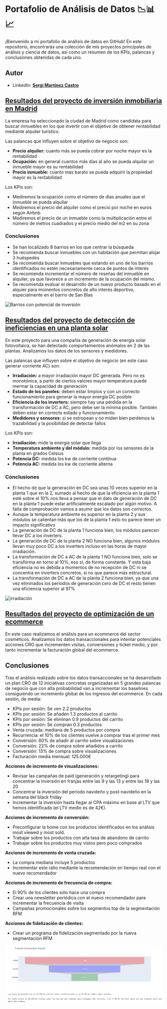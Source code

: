 # Portafolio de Análisis de Datos 📉📊📈
¡Bienvenido a mi portafolio de análisis de datos en GitHub! En este repositorio, encontrarás una colección de mis proyectos principales de análisis y ciencia de datos, así como un resumen de los KPIs, palancas y conclusiones obtenidas de cada uno.
## Autor
* LinkedIn: [**Sergi Martínez Castro**](www.linkedin.com/in/sergi-martínez-castro-b53457294)

## [Resultados del proyecto de inversión inmobiliaria en Madrid](https://github.com/Sergicas01/portfolio/blob/main/Resultados%20del%20proyecto%20de%20inversi%C3%B3n%20inmobiliaria%20en%20Madrid.ipynb)
La empresa ha seleccionado la ciudad de Madrid como candidata para buscar inmuebles en los que invertir con el objetivo de obtener rentabilidad mediante alquiler turístico.

Las palancas que influyen sobre el objetivo de negocio son:
* **Precio alquiler:** cuanto más se pueda cobrar por noche mayor es la rentabilidad
* **Ocupación:** en general cuantos más días al año se pueda alquilar un inmueble mayor es su rentabilidad
* **Precio inmueble:** cuanto más barato se pueda adquirir la propiedad mayor es la rentabilidad

Los KPIs son:
* Mediremos la ocupación como el número de días anuales que el inmueble se pueda alquilar
* Mediremos el precio del alquiler como el precio por noche en euros según Airbnb
* Mediremos el precio de un inmueble como la multiplicación entre el número de metros cuadrados y el precio medio del m2 en su zona
### Conclusiones
* Se han localizado 8 barrios en los que centrar la búsqueda
* Se recomienda buscar inmuebles con un habitación que permitan alojar 3 huéspedes
* Se recomienda buscar inmuebles que estando en uno de los barrios identificados no estén necesariamente cerca de puntos de interés
* Se recomienda incrementar el número de reseñas del inmueble en alquiler, ya que favorece a un incremento de la ocupación del mismo.
* Se recomienda evaluar el desarrollo de un nuevo producto basado en el alquier para momentos concretos de alto interés deportivo, especialmente en el barrio de San Blas

![Barrios con potencial de inversión](barrios%20con%20potencial%20de%20inversi%C3%B3n.jpg)

## [Resultados del proyecto de detección de ineficiencias en una planta solar](https://github.com/Sergicas01/portfolio/blob/main/Resultados%20del%20proyecto%20de%20detecci%C3%B3n%20de%20ineficiencias%20en%20una%20planta%20solar.ipynb)
En este proyecto para una compañía de generación de energía solar fotovoltaica, se han detectado comportamientos anómalos en 2 de las plantas. Analizamos los datos de los sensores y medidores.

Las palancas que influyen sobre el objetivo de negocio (en este caso generar corriente AC) son:

* **Irradiación:** a mayor irradiación mayor DC generada. Pero no es monotónica, a partir de ciertos valores mayor temperatura puede mermar la capacidad de generación
* **Estado de los paneles:** deben estar limpios y con un correcto funcionamiento para generar la mayor energía DC posible
* **Eficiencia de los inverters:** siempre hay una pérdida en la transformación de DC a AC, pero debe ser la mínima posible. También deben estar en correcto estado y funcionamiento.
* **Medidores y sensores:** si se estropean y no miden bien perdemos la trazabilidad y la posibilidad de detectar fallos

Los KPIs son:
* **Irradiación:** mide la energía solar que llega
* **Temperatura ambiente y del módulo:** medida por los sensores de la planta en grados Celsius
* **Potencia DC:** medida los kw de corriente contínua
* **Potencia AC:** medida los kw de corriente alterna
### Conclusiones
* El hecho de que la generación en DC sea unas 10 veces superior en la planta 1 que en la 2, sumado al hecho de que la eficiencia en la planta 1 esté sobre el 10% nos lleva a pensar que el dato de generación de DC en la planta 1 puede estar artificialmente escalado por algún motivo. A falta de comprobación vamos a asumir que los datos son correctos.
* Aunque la temperatura ambiente es superior en la planta 2 y sus módulos se calientan más que los de la planta 1 esto no parece tener un impacto significativo
* La generación de DC de la planta 1 funciona bien, los módulos parecen llevar DC a los inverters.
* La generación de DC de la planta 2 NO funciona bien, algunos módulos llevan muy poco DC a los inverters incluso en las horas de mayor irradiación.
* La transformación de DC a AC de la planta 1 NO funciona bien, solo se transforma en torno al 10%, eso sí, de forma constante. Y esta baja eficiencia no es debida a momentos de no recepción de DC ni se concentra en inverters concretos, si no que parece más estructural.
* La transformación de DC a AC de la planta 2 funciona bien, ya que una vez eliminados los períodos de generación cero de DC el resto tienen una eficiencia superior al 97%

![irradiación](irradiación.jpg)
## [Resultados del proyecto de optimización de un ecommerce](https://github.com/Sergicas01/portfolio/blob/main/Resultados%20del%20proyecto%20de%20optimizaci%C3%B3n%20de%20un%20ecommerce.ipynb)
En este caso realizamos el análisis para un ecommerce del sector cosméticos. Analizamos los datos transaccionales para intentar potenciales acciones CRO que incrementen visitas, conversiones y ticket medio, y por tanto incrementar la facturación global del ecommerce.

## Conclusiones
Tras el análisis realizado sobre los datos transaccionales se ha desarrollado un plan CRO de 12 iniciativas concretas organizadas en 5 grandes palancas de negocio que con alta probabilidad van a incrementar los baselines consiguiendo un incremento global de los ingresos del ecommerce. En cada sesión, de media:

* KPIs por sesión: Se ven 2.2 productos
* KPIs por sesión: Se añaden 1.3 productos al carrito
* KPIs por sesión: Se eliminan 0.9 productos del carrito
* KPIs por sesión: Se compran 0.3 productos
* Venta cruzada: mediana de 5 productos por compra
* Recurrencia: el 10% de los clientes vuelve a comprar tras el primer mes
* Conversión: 60% de añadir al carrito sobre visualizaciones
* Conversión: 22% de compra sobre añadidos a carrito
* Conversión: 13% de compra sobre visualizaciones
* Facturación media mensual: 125.000€

**Acciones de incremento de visualizaciones:**
* Revisar las campañas de paid (generación y retargeting) para concentrar la inversión en franjas entre las 9 y las 13 y entre las 18 y las 20
* Concentrar la inversión del período navideño y post-navideño en la semana del black friday
* Incrementar la inversión hasta llegar al CPA máximo en base al LTV que hemos identificado (el LTV medio es de 42€).

**Acciones de incremento de conversión:**
* Preconfigurar la home con los productos identificados en los análisis most viewed y most sold.
* Trabajar sobre los productos con alta tasa de abandono de carrito
* Trabajar sobre los productos muy vistos pero poco comprados

**Acciones de incremento de venta cruzada:**
* La compra mediana incluye 5 productos
* Incrementar este ratio mediante la recomendación en tiempo real con el nuevo recomendador

**Acciones de incremento de frecuencia de compra:**
* El 90% de los clientes sólo hace una compra
* Crear una newsletter periódica con el nuevo recomendador para incrementar la frecuencia de visita
* Campañas promocionales sobre los segmentos top de la segmentación RFM

**Acciones de fidelización de clientes:**
* Crear un programa de fidelización segmentado por la nueva segmentación RFM

![Funnel](funnel.jpg)
